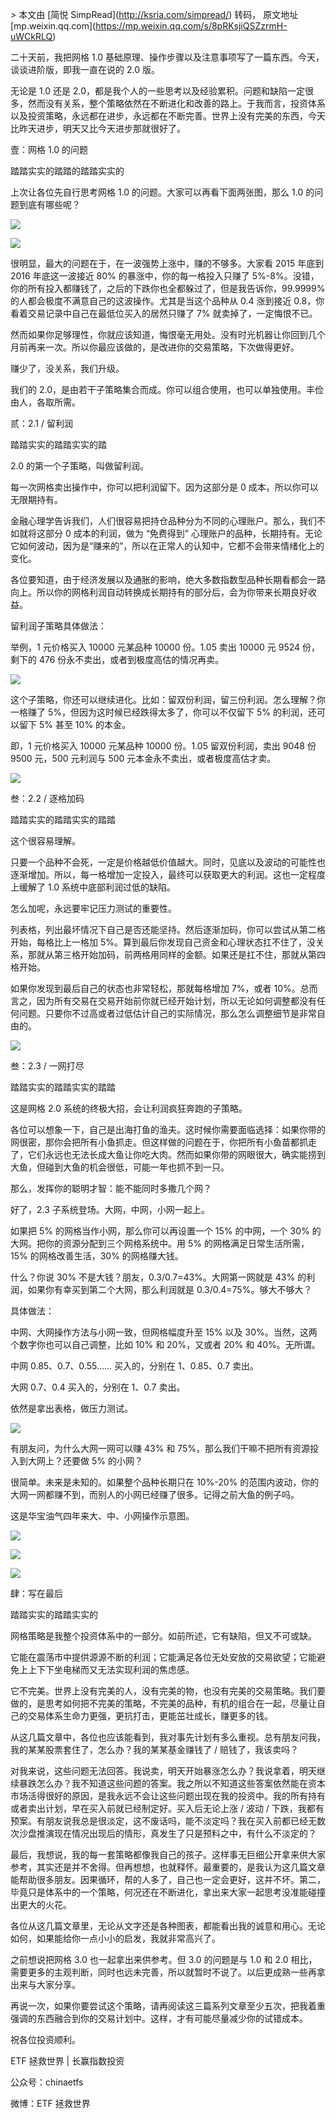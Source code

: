 \> 本文由 \[简悦 SimpRead\](http://ksria.com/simpread/) 转码， 原文地址 \[mp.weixin.qq.com\](https://mp.weixin.qq.com/s/8pRKsjiQSZzrmH-uWCkRLQ)

二十天前，我把网格 1.0 基础原理、操作步骤以及注意事项写了一篇东西。今天，谈谈进阶版，即我一直在说的 2.0 版。

无论是 1.0 还是 2.0，都是我个人的一些思考以及经验累积。问题和缺陷一定很多，然而没有关系，整个策略依然在不断进化和改善的路上。于我而言，投资体系以及投资策略，永远都在进步，永远都在不断完善。世界上没有完美的东西，今天比昨天进步，明天又比今天进步那就很好了。

壹：网格 1.0 的问题

踏踏实实的踏踏的踏踏实实的  

上次让各位先自行思考网格 1.0 的问题。大家可以再看下面两张图，那么 1.0 的问题到底有哪些呢？

![](https://mmbiz.qpic.cn/mmbiz_jpg/SEPick5M9xjPJTCrsXLuWWllO6NAibhG2ME6UwsQ4jbHibH7z3aE59ibY1ImoM3KLNq2jTdaDJibNVbNd40aick3ztfQ/640?wx_fmt=jpeg)

![](https://mmbiz.qpic.cn/mmbiz_jpg/SEPick5M9xjPJTCrsXLuWWllO6NAibhG2Mayu6pkWmJdjfibjyibzbP6zUydst1npRpty78GsM0SO8cEVbjTJcRPLg/640?wx_fmt=jpeg)

很明显，最大的问题在于，在一波强势上涨中，赚的不够多。大家看 2015 年底到 2016 年底这一波接近 80% 的暴涨中，你的每一格投入只赚了 5%-8%。没错，你的所有投入都赚钱了，之后的下跌你也全都躲过了，但是我告诉你，99.9999% 的人都会极度不满意自己的这波操作。尤其是当这个品种从 0.4 涨到接近 0.8，你看着交易记录中自己在最低位买入的居然只赚了 7% 就卖掉了，一定悔恨不已。

然而如果你足够理性，你就应该知道，悔恨毫无用处。没有时光机器让你回到几个月前再来一次。所以你最应该做的，是改进你的交易策略，下次做得更好。

赚少了，没关系，我们升级。

我们的 2.0，是由若干子策略集合而成。你可以组合使用，也可以单独使用。丰俭由人，各取所需。

贰：2.1 / 留利润

踏踏实实的踏踏实实的踏  

2.0 的第一个子策略，叫做留利润。

每一次网格卖出操作中，你可以把利润留下。因为这部分是 0 成本，所以你可以无限期持有。

金融心理学告诉我们，人们很容易把持仓品种分为不同的心理账户。那么，我们不如就将这部分 0 成本的利润，做为 “免费得到” 心理账户的品种，长期持有。无论它如何波动，因为是“赚来的”，所以在正常人的认知中，它都不会带来情绪化上的变化。

各位要知道，由于经济发展以及通胀的影响，绝大多数指数型品种长期看都会一路向上。所以你的网格利润自动转换成长期持有的部分后，会为你带来长期良好收益。

留利润子策略具体做法：

举例，1 元价格买入 10000 元某品种 10000 份。1.05 卖出 10000 元 9524 份，剩下的 476 份永不卖出，或者到极度高估的情况再卖。

![](https://mmbiz.qpic.cn/mmbiz_jpg/SEPick5M9xjPJTCrsXLuWWllO6NAibhG2MP907dW4VZWH0BasE7FKxaAHyKsV5IRWq9VQSCib43vxce3XhsgXmxGg/640?wx_fmt=jpeg)

这个子策略，你还可以继续进化。比如：留双份利润，留三份利润。怎么理解？你一格赚了 5%，但因为这时候已经跌得太多了，你可以不仅留下 5% 的利润，还可以留下 5% 甚至 10% 的本金。

即，1 元价格买入 10000 元某品种 10000 份。1.05 留双份利润，卖出 9048 份 9500 元，500 元利润与 500 元本金永不卖出，或者极度高估才卖。

![](https://mmbiz.qpic.cn/mmbiz_jpg/SEPick5M9xjPJTCrsXLuWWllO6NAibhG2MdmhzHXEictpe4noAib6vwkZp7K30wjlCB5vs7lWeYfcXq6y4UmogiaO4w/640?wx_fmt=jpeg)

叁：2.2 / 逐格加码

踏踏实实的踏踏实实的踏踏

这个很容易理解。

只要一个品种不会死，一定是价格越低价值越大。同时，见底以及波动的可能性也逐渐增加。所以，每一格增加一定投入，最终可以获取更大的利润。这也一定程度上缓解了 1.0 系统中底部利润过低的缺陷。

怎么加呢，永远要牢记压力测试的重要性。

列表格，列出最坏情况下自己是否还能坚持。然后逐渐加码，你可以尝试从第二格开始，每格比上一格加 5%。算到最后你发现自己资金和心理状态扛不住了，没关系，那就从第三格开始加码，前两格用同样的金额。如果还是扛不住，那就从第四格开始。

如果你发现到最后自己的状态也非常轻松，那就每格增加 7%，或者 10%。总而言之，因为所有交易在交易开始前你就已经开始计划，所以无论如何调整都没有任何问题。只要你不过高或者过低估计自己的实际情况，那么怎么调整细节是非常自由的。

![](https://mmbiz.qpic.cn/mmbiz_jpg/SEPick5M9xjPJTCrsXLuWWllO6NAibhG2MjziaXLAICP1OZajDhCu5ZDaKMSlWhJeicicLUTIVhJwjqvuKNDGk2t1Xg/640?wx_fmt=jpeg)

叁：2.3 / 一网打尽

踏踏实实的踏踏实实的踏踏

这是网格 2.0 系统的终极大招，会让利润疯狂奔跑的子策略。

各位可以想象一下，自己是出海打鱼的渔夫。这时候你需要面临选择：如果你带的网很密，那你会把所有小鱼抓走。但这样做的问题在于，你把所有小鱼苗都抓走了，它们永远也无法长成大鱼让你吃大肉。然而如果你带的网眼很大，确实能捞到大鱼，但碰到大鱼的机会很低，可能一年也抓不到一只。

那么，发挥你的聪明才智：能不能同时多撒几个网？

好了，2.3 子系统登场。大网，中网，小网一起上。

如果把 5% 的网格当作小网，那么你可以再设置一个 15% 的中网，一个 30% 的大网。把你的资源分配到三个网格系统中。用 5% 的网格满足日常生活所需，15% 的网格改善生活，30% 的网格赚大钱。

什么？你说 30% 不是大钱？朋友，0.3/0.7=43%。大网第一网就是 43% 的利润，如果你有幸买到第二个大网，那么利润就是 0.3/0.4=75%。够大不够大？

具体做法：

中网、大网操作方法与小网一致，但网格幅度升至 15% 以及 30%。当然，这两个数字你也可以自己调整，比如 10% 和 20%，又或者 20% 和 40%。无所谓。

中网 0.85、0.7、0.55…… 买入的，分别在 1、0.85、0.7 卖出。

大网 0.7、0.4 买入的，分别在 1、0.7 卖出。

依然是拿出表格，做压力测试。

![](https://mmbiz.qpic.cn/mmbiz_jpg/SEPick5M9xjPJTCrsXLuWWllO6NAibhG2M99Hks6AfzGDZMOKT3HGudC1uWd0LydPEkwpzMnJX9oz9c2ibGESlkAw/640?wx_fmt=jpeg)

有朋友问，为什么大网一网可以赚 43% 和 75%，那么我们干嘛不把所有资源投入到大网上？还要做 5% 的小网？

很简单。未来是未知的。如果整个品种长期只在 10%-20% 的范围内波动，你的大网一网都赚不到，而别人的小网已经赚了很多。记得之前大鱼的例子吗。

这是华宝油气四年来大、中、小网操作示意图。  

![](https://mmbiz.qpic.cn/mmbiz_jpg/SEPick5M9xjPJTCrsXLuWWllO6NAibhG2MTxwtIiaGVnd4sgayqm3PDmlr3JvzjEeXkXZ0J2o1zCqJXy5rlDzcia9w/640?wx_fmt=jpeg)

![](https://mmbiz.qpic.cn/mmbiz_jpg/SEPick5M9xjPJTCrsXLuWWllO6NAibhG2MMRaHrcmY5UVics64kfrbfTwUq72OTfJBQKzMeMcgP8RPzwp3kbAiay5A/640?wx_fmt=jpeg)

![](https://mmbiz.qpic.cn/mmbiz_jpg/SEPick5M9xjPJTCrsXLuWWllO6NAibhG2M8zUbgu1kFgUNnSSWWKz7MbO7iapG92Wkeo2kjCmcYeUfFFpdBUiaibrjw/640?wx_fmt=jpeg)

肆：写在最后

踏踏实实的踏踏实实的

网格策略是我整个投资体系中的一部分。如前所述，它有缺陷，但又不可或缺。

它能在震荡市中提供源源不断的利润；它能满足各位无处安放的交易欲望；它能避免上上下下坐电梯而又无法实现利润的焦虑感。

它不完美。世界上没有完美的人，没有完美的物，也没有完美的交易策略。我们要做的，是思考如何把不完美的策略，不完美的品种，有机的组合在一起，尽量让自己的交易体系生命力更强，更抗打击，更能茁壮成长，赚更多的钱。

从这几篇文章中，各位也应该能看到，我对事先计划有多么重视。总有朋友问我，我的某某股票套住了，怎么办？我的某某基金赚钱了 / 赔钱了，我该卖吗？

对我来说，这些问题无法回答。我说卖，明天开始暴涨怎么办？我说拿着，明天继续暴跌怎么办？我不知道这些问题的答案。我之所以不知道这些答案依然能在资本市场活得很好的原因，是我永远不会让这些问题出现在我的投资中。我的所有持有或者卖出计划，早在买入前就已经制定好。买入后无论上涨 / 波动 / 下跌，我都有预案。有朋友说我总是很淡定，这不废话吗，能不淡定吗？我在买入前都已经无数次沙盘推演现在情况出现后的情形，真发生了只是预料之中，有什么不淡定的？

最后，我想说，我的每一套策略都像我自己的孩子。这样事无巨细公开拿来供大家参考，其实还是并不舍得。但再想想，也就释怀。最重要的，是我认为这几篇文章能帮助很多朋友。因果循环，帮的人多了，自己也一定会更好，这并不坏。第二，毕竟只是体系中的一个策略，何况还在不断进化，拿出来大家一起思考没准能碰撞出更大的火花。

各位从这几篇文章里，无论从文字还是各种图表，都能看出我的诚意和用心。无论如何，如果能给你一点小小的启发，我就非常高兴了。

之前想说把网格 3.0 也一起拿出来供参考。但 3.0 的问题是与 1.0 和 2.0 相比，需要更多的主观判断，同时也远未完善，所以就暂时不说了。以后更成熟一些再拿出来与大家分享。

再说一次，如果你要尝试这个策略，请再阅读这三篇系列文章至少五次，把我着重强调的东西融合到你的交易计划中。这样，才有可能尽量减少你的试错成本。

祝各位投资顺利。

ETF 拯救世界 | 长赢指数投资

公众号：chinaetfs

微博：ETF 拯救世界